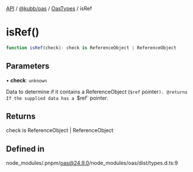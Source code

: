 [API](../../../../../packages.md) / [@kubb/oas](../../../index.md) / [OasTypes](../index.md) / isRef

# isRef()

```ts
function isRef(check): check is ReferenceObject | ReferenceObject
```

## Parameters

• **check**: `unknown`

Data to determine if it contains a ReferenceObject (`$ref` pointer`).
@returns If the supplied data has a `$ref` pointer.

## Returns

check is ReferenceObject \| ReferenceObject

## Defined in

node\_modules/.pnpm/oas@24.9.0/node\_modules/oas/dist/types.d.ts:9
